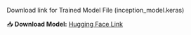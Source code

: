 Download link for Trained Model File (inception_model.keras)

📥 **Download Model:** [Hugging Face Link](https://huggingface.co/spaces/usehgal6/PneumoScan/resolve/main/inception_model.keras)




